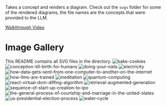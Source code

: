 Takes a concept and renders a diagram. Check out the `svgs` folder for some of the rendered diagrams, the file names are the concepts that were provided to the LLM.

[Walkthrough Video](https://www.loom.com/share/f3acbbec1d2f431db142225e2d954ba0?sid=f7fe01a6-efbe-44b4-a2f6-5166c6c969e2)

# Image Gallery

This README contains all SVG files in the directory.
![bake-cookies](svgs/bake-cookies.svg)
![conception-till-birth-for-humans](svgs/conception-till-birth-for-humans.svg)
![doing-your-nails](svgs/doing-your-nails.svg)
![electricity](svgs/electricity.svg)
![how-data-gets-sent-from-one-computer-to-another-on-the-internet](svgs/how-data-gets-sent-from-one-computer-to-another-on-the-internet.svg)
![how-llms-are-trained](svgs/how-llms-are-trained.svg)
![meditation](svgs/meditation.svg)
![quantum-computing](svgs/quantum-computing.svg)
![react-virtual-dom-diffing-algorithm](svgs/react-virtual-dom-diffing-algorithm.svg)
![retrieval-augmented-generation](svgs/retrieval-augmented-generation.svg)
![sequence-of-start-up-creation-to-ipo](svgs/sequence-of-start-up-creation-to-ipo.svg)
![the-general-process-of-courtship-and-marriage-in-the-united-states](svgs/the-general-process-of-courtship-and-marriage-in-the-united-states.svg)
![us-presidential-election-process](svgs/us-presidential-election-process.svg)
![water-cycle](svgs/water-cycle.svg)
